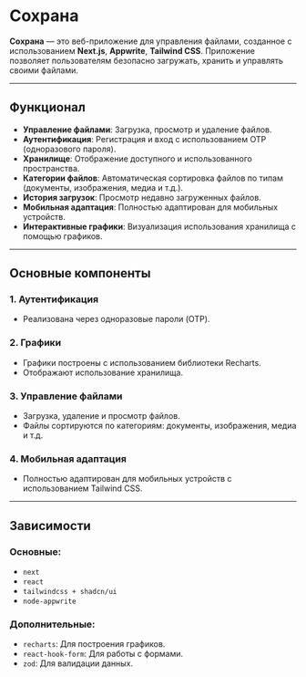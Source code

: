 # Сохрана

**Сохрана** — это веб-приложение для управления файлами, созданное с использованием **Next.js**, **Appwrite**, **Tailwind CSS**. Приложение позволяет пользователям безопасно загружать, хранить и управлять своими файлами.

---

## Функционал

- **Управление файлами**: Загрузка, просмотр и удаление файлов.
- **Аутентификация**: Регистрация и вход с использованием OTP (одноразового пароля).
- **Хранилище**: Отображение доступного и использованного пространства.
- **Категории файлов**: Автоматическая сортировка файлов по типам (документы, изображения, медиа и т.д.).
- **История загрузок**: Просмотр недавно загруженных файлов.
- **Мобильная адаптация**: Полностью адаптирован для мобильных устройств.
- **Интерактивные графики**: Визуализация использования хранилища с помощью графиков.

---

## Основные компоненты

### 1. **Аутентификация**
- Реализована через одноразовые пароли (OTP).


### 2. **Графики**
- Графики построены с использованием библиотеки Recharts.
- Отображают использование хранилища.

### 3. **Управление файлами**
- Загрузка, удаление и просмотр файлов.
- Файлы сортируются по категориям: документы, изображения, медиа и т.д.

### 4. **Мобильная адаптация**
- Полностью адаптирован для мобильных устройств с использованием Tailwind CSS.

---

## Зависимости

### Основные:
- `next`
- `react`
- `tailwindcss + shadcn/ui`
- `node-appwrite`

### Дополнительные:
- `recharts`: Для построения графиков.
- `react-hook-form`: Для работы с формами.
- `zod`: Для валидации данных.

